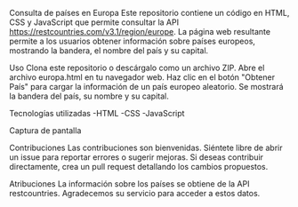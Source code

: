 Consulta de países en Europa
Este repositorio contiene un código en HTML, CSS y JavaScript que permite consultar la API https://restcountries.com/v3.1/region/europe. La página web resultante permite a los usuarios obtener información sobre países europeos, mostrando la bandera, el nombre del país y su capital.

Uso
Clona este repositorio o descárgalo como un archivo ZIP.
Abre el archivo europa.html en tu navegador web.
Haz clic en el botón "Obtener País" para cargar la información de un país europeo aleatorio.
Se mostrará la bandera del país, su nombre y su capital.

Tecnologías utilizadas
-HTML
-CSS
-JavaScript

Captura de pantalla

Contribuciones
Las contribuciones son bienvenidas. Siéntete libre de abrir un issue para reportar errores o sugerir mejoras. Si deseas contribuir directamente, crea un pull request detallando los cambios propuestos.

Atribuciones
La información sobre los países se obtiene de la API restcountries. Agradecemos su servicio para acceder a estos datos.
